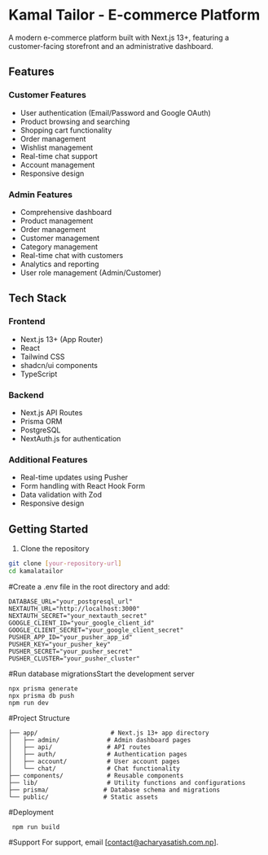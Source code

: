 
# Kamal Tailor - E-commerce Platform

A modern e-commerce platform built with Next.js 13+, featuring a customer-facing storefront and an administrative dashboard.

## Features

### Customer Features
- User authentication (Email/Password and Google OAuth)
- Product browsing and searching
- Shopping cart functionality
- Order management
- Wishlist management
- Real-time chat support
- Account management
- Responsive design

### Admin Features
- Comprehensive dashboard
- Product management
- Order management
- Customer management
- Category management
- Real-time chat with customers
- Analytics and reporting
- User role management (Admin/Customer)

## Tech Stack

### Frontend
- Next.js 13+ (App Router)
- React
- Tailwind CSS
- shadcn/ui components
- TypeScript

### Backend
- Next.js API Routes
- Prisma ORM
- PostgreSQL
- NextAuth.js for authentication

### Additional Features
- Real-time updates using Pusher
- Form handling with React Hook Form
- Data validation with Zod
- Responsive design

## Getting Started

1. Clone the repository
```bash
git clone [your-repository-url]
cd kamalatailor
```

#Create a .env file in the root directory and add:
```
DATABASE_URL="your_postgresql_url"
NEXTAUTH_URL="http://localhost:3000"
NEXTAUTH_SECRET="your_nextauth_secret"
GOOGLE_CLIENT_ID="your_google_client_id"
GOOGLE_CLIENT_SECRET="your_google_client_secret"
PUSHER_APP_ID="your_pusher_app_id"
PUSHER_KEY="your_pusher_key"
PUSHER_SECRET="your_pusher_secret"
PUSHER_CLUSTER="your_pusher_cluster"
```


#Run database migrationsStart the development server
```
npx prisma generate
npx prisma db push
npm run dev
```

#Project Structure
```kamalatailor/
├── app/                    # Next.js 13+ app directory
│   ├── admin/             # Admin dashboard pages
│   ├── api/               # API routes
│   ├── auth/              # Authentication pages
│   ├── account/           # User account pages
│   └── chat/              # Chat functionality
├── components/            # Reusable components
├── lib/                   # Utility functions and configurations
├── prisma/               # Database schema and migrations
└── public/               # Static assets
```
#Deployment
```
 npm run build
```
#Support
For support, email [contact@acharyasatish.com.np].
